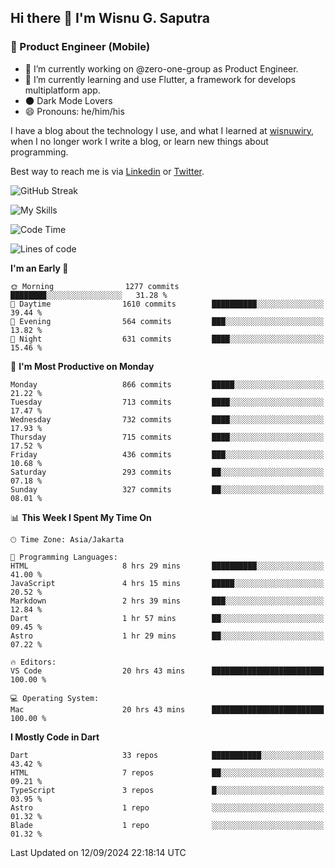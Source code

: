 ## Hi there 👋 I'm Wisnu G. Saputra

### :mobile_phone_off: Product Engineer (Mobile)

- 🔭 I’m currently working on @zero-one-group as Product Engineer.
- 🌱 I’m currently learning and use Flutter, a framework for develops multiplatform app.
- 🌑 Dark Mode Lovers
- 😄 Pronouns: he/him/his

I have a blog about the technology I use, and what I learned at [wisnuwiry](https://wisnuwiry.space/), when I no longer work I write a blog, or learn new things about programming.

Best way to reach me is via [Linkedin](https://www.linkedin.com/in/wisnu-saputra/) or [Twitter](https://twitter.com/wisnuwiry).

![GitHub Streak](https://streak-stats.demolab.com?user=wisnuwiry&theme=dark&hide_border=true)

![My Skills](https://skillicons.dev/icons?i=dart,flutter,kotlin,swift,go,js,css,neovim,git,linux&perline=5)

<!--START_SECTION:waka-->
![Code Time](http://img.shields.io/badge/Code%20Time-1%2C567%20hrs%2019%20mins-blue)

![Lines of code](https://img.shields.io/badge/From%20Hello%20World%20I%27ve%20Written-5.8%20million%20lines%20of%20code-blue)

**I'm an Early 🐤** 

```text
🌞 Morning                1277 commits        ████████░░░░░░░░░░░░░░░░░   31.28 % 
🌆 Daytime                1610 commits        ██████████░░░░░░░░░░░░░░░   39.44 % 
🌃 Evening                564 commits         ███░░░░░░░░░░░░░░░░░░░░░░   13.82 % 
🌙 Night                  631 commits         ████░░░░░░░░░░░░░░░░░░░░░   15.46 % 
```
📅 **I'm Most Productive on Monday** 

```text
Monday                   866 commits         █████░░░░░░░░░░░░░░░░░░░░   21.22 % 
Tuesday                  713 commits         ████░░░░░░░░░░░░░░░░░░░░░   17.47 % 
Wednesday                732 commits         ████░░░░░░░░░░░░░░░░░░░░░   17.93 % 
Thursday                 715 commits         ████░░░░░░░░░░░░░░░░░░░░░   17.52 % 
Friday                   436 commits         ███░░░░░░░░░░░░░░░░░░░░░░   10.68 % 
Saturday                 293 commits         ██░░░░░░░░░░░░░░░░░░░░░░░   07.18 % 
Sunday                   327 commits         ██░░░░░░░░░░░░░░░░░░░░░░░   08.01 % 
```


📊 **This Week I Spent My Time On** 

```text
🕑︎ Time Zone: Asia/Jakarta

💬 Programming Languages: 
HTML                     8 hrs 29 mins       ██████████░░░░░░░░░░░░░░░   41.00 % 
JavaScript               4 hrs 15 mins       █████░░░░░░░░░░░░░░░░░░░░   20.52 % 
Markdown                 2 hrs 39 mins       ███░░░░░░░░░░░░░░░░░░░░░░   12.84 % 
Dart                     1 hr 57 mins        ██░░░░░░░░░░░░░░░░░░░░░░░   09.45 % 
Astro                    1 hr 29 mins        ██░░░░░░░░░░░░░░░░░░░░░░░   07.22 % 

🔥 Editors: 
VS Code                  20 hrs 43 mins      █████████████████████████   100.00 % 

💻 Operating System: 
Mac                      20 hrs 43 mins      █████████████████████████   100.00 % 
```

**I Mostly Code in Dart** 

```text
Dart                     33 repos            ███████████░░░░░░░░░░░░░░   43.42 % 
HTML                     7 repos             ██░░░░░░░░░░░░░░░░░░░░░░░   09.21 % 
TypeScript               3 repos             █░░░░░░░░░░░░░░░░░░░░░░░░   03.95 % 
Astro                    1 repo              ░░░░░░░░░░░░░░░░░░░░░░░░░   01.32 % 
Blade                    1 repo              ░░░░░░░░░░░░░░░░░░░░░░░░░   01.32 % 
```




 Last Updated on 12/09/2024 22:18:14 UTC
<!--END_SECTION:waka-->
